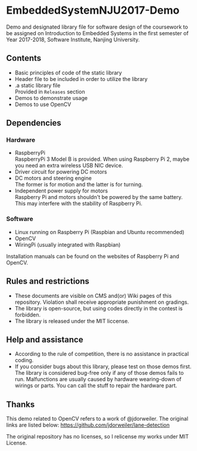 # EmbeddedSystemNJU2017-Demo
Demo and designated library file for software design of the coursework to be assigned on Introduction to Embedded Systems in the first semester of Year 2017-2018, Software Institute, Nanjing University.

## Contents
* Basic principles of code of the static library
* Header file to be included in order to utilize the library
* .a static library file  
Provided in `Releases` section
* Demos to demonstrate usage
* Demos to use OpenCV

## Dependencies

### Hardware
* RaspberryPi  
RaspberryPi 3 Model B is provided. When using Raspberry Pi 2, maybe you need an extra wireless USB NIC device.
* Driver circuit for powering DC motors
* DC motors and steering engine  
The former is for motion and the latter is for turning.
* Independent power supply for motors  
Raspberry Pi and motors shouldn't be powered by the same battery. This may interfere with the stability of Raspberry Pi.

### Software
* Linux running on Raspberry Pi (Raspbian and Ubuntu recommended)
* OpenCV
* WiringPi (usually integrated with Raspbian)

Installation manuals can be found on the websites of Raspberry Pi and OpenCV.

## Rules and restrictions
* These documents are visible on CMS and(or) Wiki pages of this repository. Violation shall receive appropriate punishment on gradings.
* The library is open-source, but using codes directly in the contest is forbidden.
* The library is released under the MIT liccense.

## Help and assistance
* According to the rule of competition, there is no assistance in practical coding.
* If you consider bugs about this library, please test on those demos first. The library is considered bug-free only if any of those demos fails to run.
Malfunctions are usually caused by hardware wearing-down of wirings or parts. You can call the stuff to repair the hardware part.

## Thanks
This demo related to OpenCV refers to a work of @jdorweiler. The original links are listed below:
https://github.com/jdorweiler/lane-detection

The original repository has no licenses, so I relicense my works under MIT License.
